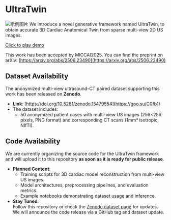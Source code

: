 # UltraTwin  
![示例图片](asset/fig1_v6.png)
We introduce a novel generative framework named UltraTwin, to obtain accurate 3D Cardiac Anatomical Twin from sparse multi-view 2D US images.  

[Click to play demo](https://jacksonyu-321.github.io/UltraTwin/demo/video.html)  

This work has been accepted by MICCAI2025. You can find the preprint on arXiv: [https://arxiv.org/abs/2506.23490](https://arxiv.org/abs/2506.23490)



## Dataset Availability  
The anonymized multi-view ultrasound-CT paired dataset supporting this work has been released on **Zenodo**.  

- **Link**: [https://doi.org/10.5281/zenodo.15479554](https://goo.su/C0fb1)  
- The dataset includes:  
  - 50 anonymized patient cases with multi-view US images (256×256 pixels, PNG format) and corresponding CT scans (1mm³ isotropic, NIfTI).  


## Code Availability  
We are currently organizing the source code for the UltraTwin framework and will upload it to this repository **as soon as it is ready for public release**.  

- **Planned Content**:  
  - Training scripts for 3D cardiac model reconstruction from multi-view US images.  
  - Model architectures, preprocessing pipelines, and evaluation metrics.  
  - Example notebooks demonstrating dataset usage and inference.  
- **Stay Tuned**:  
  Follow this repository or check the [Zenodo dataset page](https://doi.org/10.5281/zenodo.15479554) for updates. We will announce the code release via a GitHub tag and dataset update.  
